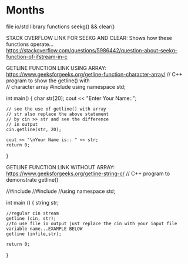 # Months
file io/std library functions seekg() &amp;&amp; clear()

STACK OVERFLOW LINK FOR SEEKG AND CLEAR: Shows how these functions operate... 
https://stackoverflow.com/questions/5986442/question-about-seekg-function-of-ifstream-in-c

GETLINE FUNCTION LINK USING ARRAY: https://www.geeksforgeeks.org/getline-function-character-array/
// C++ program to show the getline() with  
// character array 
#include <iostream> 
using namespace std; 
  
int main() 
{ 
    char str[20]; 
    cout << "Enter Your Name::"; 
  
    // see the use of getline() with array 
    // str also replace the above statement 
    // by cin >> str and see the difference 
    // in output 
    cin.getline(str, 20); 
  
    cout << "\nYour Name is:: " << str; 
    return 0; 
} 


GETLINE FUNCTION LINK WITHOUT ARRAY: https://www.geeksforgeeks.org/getline-string-c/
// C++ program to demonstrate getline() 
  
//#include <iostream> 
//#include <string> 
//using namespace std;

int main () 
{ 
    string str; 
    
    //regular cin stream
    getline (cin, str); 
    //to use file io output just replace the cin with your input file variable name...EXAMPLE BELOW
    getline (infile,str);
  
    return 0; 
} 
